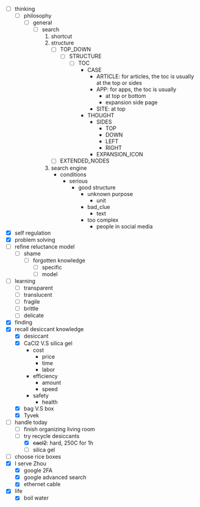 - [ ] thinking
    - [ ] philosophy
        - [ ] general
            - [ ] search
                1. shortcut
                2. structure
                    - [ ] TOP_DOWN
                        - [ ] STRUCTURE
                            - [ ] TOC
                                - CASE
                                    - ARTICLE: for articles, the toc is usually at the top or sides
                                    - APP: for apps, the toc is usually 
                                        - at top or bottom
                                        - expansion side page 
                                    - SITE: at top
                                - THOUGHT
                                    - SIDES
                                        - TOP
                                        - DOWN
                                        - LEFT
                                        - RIGHT
                                    - EXPANSION_ICON
                    - [ ] EXTENDED_NODES
                3. search engine
                    - conditions
                        - serious
                            - good structure
                                - unknown purpose   
                                    - unit
                                - bad_clue
                                    - text
                                - too complex
                                    - people in social media
- [x] self regulation
- [x] problem solving
- [ ] refine reluctance model
    - [ ] shame
        - [ ] forgotten knowledge
            - [ ] specific
            - [ ] model
- [ ] learning
    - [ ] transparent
    - [ ] translucent
    - [ ] fragile
    - [ ] brittle
    - [ ] delicate
- [x] finding
- [x] recall desiccant knowledge
    - [x] desiccant
    - [x] CaCl2 V.S silica gel
        - cost
            - price
            - time
            - labor
        - efficiency
            - amount
            - speed
        - safety
            - health
    - [x] bag V.S box
    - [x] Tyvek
- [ ] handle today
    - [ ] finish organizing living room
    - [ ] try recycle desiccants
        - [x] ~~cacl2~~: hard, 250C for 1h
        - [ ] silica gel
- [ ] choose rice boxes
- [x] I serve Zhou
    - [x] google 2FA
    - [x] google advanced search
    - [x] ethernet cable
- [x] life
    - [x] boil water
